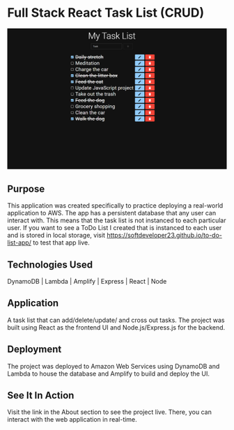 # Full Stack React Task List (CRUD)
![Project screenshot](project-image/fullstack-task-list-aws-deployed.png)

## Purpose

This application was created specifically to practice deploying a real-world application to AWS. The app has a persistent database that any user can interact with. This means that the task list is not instanced to each particular user. If you want to see a ToDo List I created that is instanced to each user and is stored in local storage, visit https://softdeveloper23.github.io/to-do-list-app/ to test that app live.

## Technologies Used

DynamoDB | Lambda | Amplify | Express | React | Node

## Application

A task list that can add/delete/update/ and cross out tasks. The project was built using React as the frontend UI and Node.js/Express.js for the backend. 

## Deployment

The project was deployed to Amazon Web Services using DynamoDB and Lambda to house the database and Amplify to build and deploy the UI.

## See It In Action

Visit the link in the About section to see the project live. There, you can interact with the web application in real-time.
